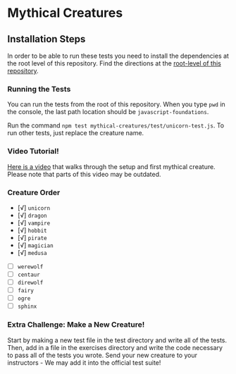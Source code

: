 # Mythical Creatures

## Installation Steps

In order to be able to run these tests you need to install the dependencies at the root level of this repository. Find the directions at the [root-level of this repository](https://github.com/turingschool-examples/javascript-foundations).

### Running the Tests

You can run the tests from the root of this repository. When you type `pwd` in the console, the last path location should be `javascript-foundations`.

Run the command `npm test mythical-creatures/test/unicorn-test.js`. To run other tests, just replace the creature name.

### Video Tutorial!

[Here is a video](https://youtu.be/wfrwMYn2BCg) that walks through the setup and first mythical creature. Please note that parts of this video may be outdated.

### Creature Order

- [√] `unicorn`
- [√] `dragon`
- [√] `vampire`
- [√] `hobbit`
- [√] `pirate`
- [√] `magician`
- [√] `medusa`
- [ ] `werewolf`
- [ ] `centaur`
- [ ] `direwolf`
- [ ] `fairy`
- [ ] `ogre`
- [ ] `sphinx`

### Extra Challenge: Make a New Creature!

Start by making a new test file in the test directory and write all of the tests. Then, add in a file in the exercises directory and write the code necessary to pass all of the tests you wrote. Send your new creature to your instructors - We may add it into the official test suite!
